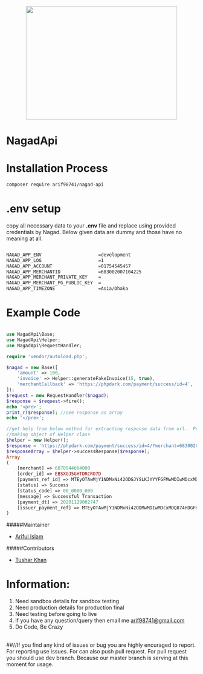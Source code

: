 <p align="center" ><img style="width: 400px; height: 300px;" src="https://github.com/arif98741/nagadApi/blob/master/file/nagad-logo.png"></p>

# NagadApi

# Installation Process

```bash
composer require arif98741/nagad-api
```
# .env setup
copy all necessary data to your <strong>.env</strong> file and replace using provided 
credentials by Nagad. Below given data are dummy and those have
no meaning at all. 

```bash

NAGAD_APP_ENV                     =development
NAGAD_APP_LOG                     =1
NAGAD_APP_ACCOUNT                 =01754545457
NAGAD_APP_MERCHANTID              =683002007104225
NAGAD_APP_MERCHANT_PRIVATE_KEY    =
NAGAD_APP_MERCHANT_PG_PUBLIC_KEY  =
NAGAD_APP_TIMEZONE                =Asia/Dhaka
```

# Example Code

```php

use NagadApi\Base;
use NagadApi\Helper;
use NagadApi\RequestHandler;

require 'vendor/autoload.php';

$nagad = new Base([
    'amount' => 100,
    'invoice' => Helper::generateFakeInvoice(15, true),
    'merchantCallback' => 'https://phpdark.com/payment/success/id=4',
]);
$request = new RequestHandler($nagad);
$response = $request->fire();
echo '<pre>';
print_r($response); //see response as array
echo '</pre>';

//get help from below method for extracting response data from url.  Put your repsonse string to below method successReponse after
//making object of Helper class
$helper = new Helper();
$response = 'https://phpdark.com/payment/success/id=4/?merchant=683002007104225&order_id=EBSXGJ5OYQCRO7D&payment_ref_id=MTEyOTAwMjY1NDMxNi42ODMwMDIwMDcxMDQyMjUuRUJTWEdKNU9ZUUNSTzdELmExODVkYWE4MDAyMDEyM2ZlYzRl&status=Success&status_code=00_0000_000&message=Successful%20Transaction&payment_dt=20201129002747&issuer_payment_ref=MTEyOTAwMjY1NDMxNi42ODMwMDIwMDcxMDQyMjUuRUJTWEdKNU9ZUUNSTzdELmExODVkYWE4MDAyMDEyM2ZlYzRl';
$responseArray = $helper->successResponse($response);
Array
(
    [merchant] => 6878544664000
    [order_id] => EBSXGJ5GHTDRCRO7D
    [payment_ref_id] => MTEyOTAwMjY1NDMxNi42ODGJYSLKJYYYFGFMwMDIwMDcxMDQyMjUuRUJTWEdKNU9ZUUNSTzdELmExODVkYWE4MDAyMDEyM2ZlYzRl
    [status] => Success
    [status_code] => 00_0000_000
    [message] => Successful Transaction
    [payment_dt] => 20201129002747
    [issuer_payment_ref] => MTEyOTAwMjY1NDMxNi42ODMwMDIwMDcxMDQ874HDGFHGLewhfyMjUuRUJTWEdKNU9ZUUNSTzdELmExODVkYWE4MDAyMDEyM2ZlYzRl
)
```
#####Maintainer
<ul>
    <li><a href="https://github.com/arif98741">Ariful Islam</a></li>
</ul>


#####Contributors
<ul>
    <li><a href="https://github.com/tusharkhan">Tushar Khan</a></li>
</ul>



# Information:
1. Need sandbox details for sandbox testing
2. Need production details for production final
3. Need testing before going to live
4. If you have any question/query then email me arif98741@gmail.com
5. Do Code, Be Crazy
<br>
##//If you find any kind of issues or bug you are highly encuraged to report. For reporting use issues.
For can also push pull request. For pull request you should use dev branch. Because our master branch is serving at this moment for usage.



